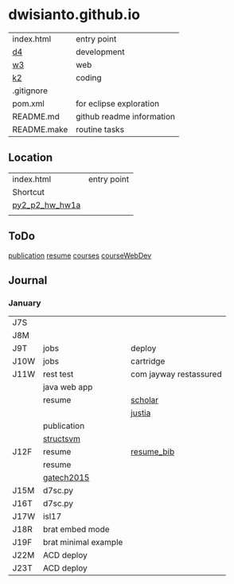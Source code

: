 # dwisianto.github.io

|    |     |
|--- | --- |
| index.html | entry point |
| [d4](d4) | development |
| [w3](w3) | web |
| [k2](k2) | coding |  
| .gitignore | |
| pom.xml    | for eclipse exploration |
| README.md  | github readme information |
| README.make | routine tasks |  

## Location

|    |     |
|--- | --- |
| index.html | entry point |
| Shortcut |  
[py2_p2_hw_hw1a](https://dwisianto.github.io/k2/wk18/wk18core/src/main/py2/p2/hw/hw1a/ ) |
| |



## ToDo

[publication](https://sites.google.com/site/dwisianto/HomeBackup2014/publications)
[resume](docx)
[courses](http://web.engr.illinois.edu/~jianpeng/teaching/CS598_Fall15/index.htm)
[courseWebDev](http://www.umsl.edu/~siegelj/CS4010/)


## Journal

### January

| | | |
|-|-|-|
|J7S  | | |
|J8M  | | |
|J9T  | jobs | deploy |
|J10W | jobs | cartridge |  
|J11W | rest test | com jayway restassured |
|     | java web app | |
|     | resume | [scholar](https://scholar.google.com/citations?user=t4BBr0gAAAAJ&hl=en) |
|     | | [justia](https://patents.justia.com/inventor/dwi-sianto-mansjur_ ) |
|     | publication | |
|     | [structsvm](http://drona.csa.iisc.ernet.in/~shirish/structsvm_sdm.html) |
|J12F | resume  |  [resume_bib](d18/resume/d18.bib.html) |
|     | resume | |
|     | [gatech2015]( https://media.bizj.us/view/img/8481972/georgia-tech-2015-salaries-above-100000.pdf ) |
|J15M | d7sc.py | |
|J16T | d7sc.py | |
|J17W | isl17 | |
|J18R | brat embed mode | |
|J19F | brat minimal example | |
|J22M | ACD deploy | |
|J23T | ACD deploy | | 
